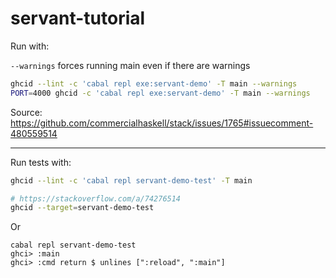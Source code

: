 # servant-tutorial

Run with:

`--warnings` forces running main even if there are warnings
```sh
ghcid --lint -c 'cabal repl exe:servant-demo' -T main --warnings
PORT=4000 ghcid -c 'cabal repl exe:servant-demo' -T main --warnings
```

Source: https://github.com/commercialhaskell/stack/issues/1765#issuecomment-480559514

---

Run tests with:

```sh
ghcid --lint -c 'cabal repl servant-demo-test' -T main

# https://stackoverflow.com/a/74276514
ghcid --target=servant-demo-test
```

Or
```
cabal repl servant-demo-test
ghci> :main
ghci> :cmd return $ unlines [":reload", ":main"]
```

